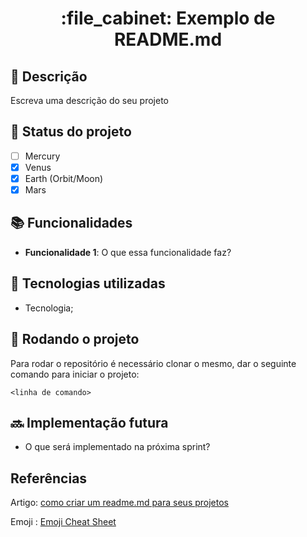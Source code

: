 <h1 align="center">:file_cabinet: Exemplo de README.md</h1>

## :memo: Descrição
Escreva uma descrição do seu projeto

## :dart: Status do projeto
- [ ] Mercury
- [x] Venus
- [x] Earth (Orbit/Moon)
- [x] Mars

## :books: Funcionalidades
* <b>Funcionalidade 1</b>: O que essa funcionalidade faz?

## :wrench: Tecnologias utilizadas
* Tecnologia;

## :rocket: Rodando o projeto
Para rodar o repositório é necessário clonar o mesmo, dar o seguinte comando para iniciar o projeto:
```
<linha de comando>
```

## :soon: Implementação futura
* O que será implementado na próxima sprint?


## Referências 
Artigo: <a href= https://codigonb.hashnode.dev/como-criar-readmemd-para-projetos> como criar um readme.md para seus projetos </a>

Emoji : <a href= https://www.webfx.com/tools/emoji-cheat-sheet/> Emoji Cheat Sheet </a>
